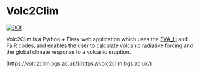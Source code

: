 # Volc2Clim

[![DOI](https://zenodo.org/badge/DOI/10.5281/zenodo.7602062.svg)](https://doi.org/10.5281/zenodo.7602062)

Volc2Clim is a Python + Flask web application which uses the [EVA_H](https://github.com/thomasaubry/EVA_H/) and [FaIR](https://github.com/OMS-NetZero/FAIR/) codes, and enables the user to calculate volcanic radiative forcing and the global climate response to a volcanic eruption. 

[https://volc2clim.bgs.ac.uk/](https://volc2clim.bgs.ac.uk/)

